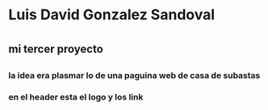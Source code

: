 <h1>Luis David Gonzalez Sandoval<h1>

<h2>mi tercer proyecto<h2>
<h3>la idea era plasmar lo de una paguina web de casa de subastas<h3>
<h3>en el header esta el logo y los link  